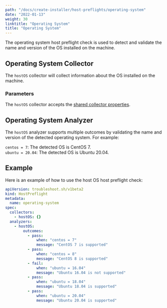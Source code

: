 ```yaml
---
path: "/docs/create-installer/host-preflights/operating-system"
date: "2022-01-13"
weight: 30
linktitle: "Operating System"
title: "Operating System"
---
```

 
The operating system host preflight check is used to detect and validate the name and version of the OS installed on the machine.

## Operating System Collector

The `hostOS` collector will collect information about the OS installed on the machine.

### Parameters

The `hostOS` collector accepts the [shared collector properties](https://troubleshoot.sh/docs/collect/collectors/#shared-properties).

## Operating System Analyzer

The `hostOS` analyzer supports multiple outcomes by validating the name and version of the detected operating system. For example:

`centos = 7`: The detected OS is CentOS 7.<br/>
`ubuntu = 20.04`: The detected OS is Ubuntu 20.04.

## Example

Here is an example of how to use the host OS host preflight check:

```yaml
apiVersion: troubleshoot.sh/v1beta2
kind: HostPreflight
metadata:
  name: operating-system
spec:
  collectors:
    - hostOS: {}
  analyzers:
    - hostOS:
        outcomes:
          - pass:
              when: "centos = 7"
              message: "CentOS 7 is supported"
          - pass:
              when: "centos = 8"
              message: "CentOS 8 is supported"
          - fail:
              when: "ubuntu = 16.04"
              message: "Ubuntu 16.04 is not supported"
          - pass:
              when: "ubuntu = 18.04"
              message: "Ubuntu 18.04 is supported"
          - pass:
              when: "ubuntu = 20.04"
              message: "Ubuntu 20.04 is supported"
```

